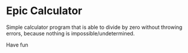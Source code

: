 # Epic Calculator

Simple calculator program that is able to divide by zero without throwing errors, because nothing is impossible/undetermined. 

Have fun
